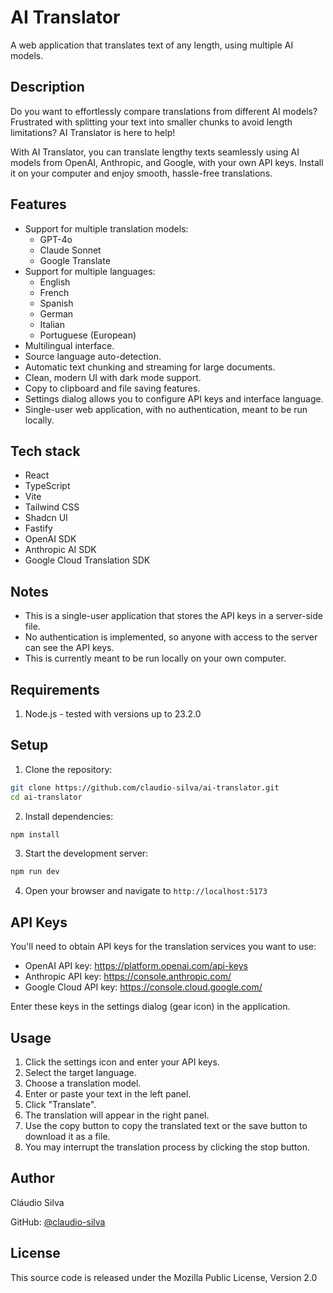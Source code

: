 # AI Translator

A web application that translates text of any length, using multiple AI models.

## Description

Do you want to effortlessly compare translations from different AI models?
Frustrated with splitting your text into smaller chunks to avoid length limitations?
AI Translator is here to help!

With AI Translator, you can translate lengthy texts seamlessly using AI models from OpenAI, Anthropic, and Google, with your own API keys.
Install it on your computer and enjoy smooth, hassle-free translations.

## Features

- Support for multiple translation models:
  - GPT-4o
  - Claude Sonnet
  - Google Translate
- Support for multiple languages:
  - English
  - French
  - Spanish
  - German
  - Italian
  - Portuguese (European)
- Multilingual interface.
- Source language auto-detection.
- Automatic text chunking and streaming for large documents.
- Clean, modern UI with dark mode support.
- Copy to clipboard and file saving features.
- Settings dialog allows you to configure API keys and interface language.
- Single-user web application, with no authentication, meant to be run locally.

## Tech stack

- React
- TypeScript
- Vite
- Tailwind CSS
- Shadcn UI
- Fastify
- OpenAI SDK
- Anthropic AI SDK
- Google Cloud Translation SDK

## Notes

- This is a single-user application that stores the API keys in a server-side file.
- No authentication is implemented, so anyone with access to the server can see the API keys.
- This is currently meant to be run locally on your own computer.

## Requirements

1. Node.js - tested with versions up to 23.2.0

## Setup

1. Clone the repository:
```bash
git clone https://github.com/claudio-silva/ai-translator.git
cd ai-translator
```

2. Install dependencies:
```bash
npm install
```

3. Start the development server:
```bash
npm run dev
```

4. Open your browser and navigate to `http://localhost:5173`

## API Keys

You'll need to obtain API keys for the translation services you want to use:

- OpenAI API key: https://platform.openai.com/api-keys
- Anthropic API key: https://console.anthropic.com/
- Google Cloud API key: https://console.cloud.google.com/

Enter these keys in the settings dialog (gear icon) in the application.

## Usage

1. Click the settings icon and enter your API keys.
2. Select the target language.
3. Choose a translation model.
4. Enter or paste your text in the left panel.
5. Click "Translate".
6. The translation will appear in the right panel.
7. Use the copy button to copy the translated text or the save button to download it as a file.
8. You may interrupt the translation process by clicking the stop button.

## Author

Cláudio Silva

GitHub: [@claudio-silva](https://github.com/claudio-silva)

## License

This source code is released under the Mozilla Public License, Version 2.0
